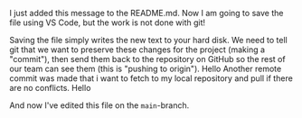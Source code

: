 I just added this message to the README.md. Now I am going to save the file using VS Code, but the work is not done with git!

Saving the file simply writes the new text to your hard disk. We need to tell git that we want to preserve these changes for the project (making a "commit"), then send them back to the repository on GitHub so the rest of our team can see them (this is "pushing to origin").
Hello
Another remote commit was made that i want to fetch to my local repository and pull if there are no conflicts.
Hello

And now I've edited this file on the `main`-branch.
